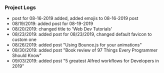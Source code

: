 ### Project Logs 
* post for 08-16-2019 added, added emojis to 08-16-2019 post
* 08/19/2019: added post for 08-19-2019
* 08/20/2019: changed title to 'Web Dev Tutorials'
* 08/23/2019: added post for 08/23/2019, changed default favicon to custom one
* 08/26/2019: added post "Using Bounce.js for your animations"
* 08/30/2019: added post "Book review of 97 Things Every Programmer Should Know"
* 09/03/2019: added post "5 greatest Alfred workflows for Developers in 2019"


